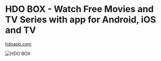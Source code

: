 # HDO BOX - Watch Free Movies and TV Series with app for Android, iOS and TV

[hdoapp.com](https://hdoapp.com)

![HDO BOX](https://hdoapp.com/images/banner_hdo_box.png)
